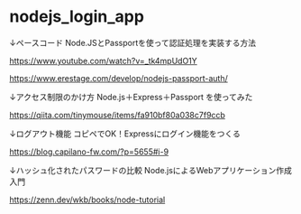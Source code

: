 # nodejs_login_app

↓ペースコード
Node.JSとPassportを使って認証処理を実装する方法

https://www.youtube.com/watch?v=_tk4mpUdO1Y

https://www.erestage.com/develop/nodejs-passport-auth/

↓アクセス制限のかけ方
Node.js＋Express＋Passport を使ってみた

https://qiita.com/tinymouse/items/fa910bf80a038c7f9ccb

↓ログアウト機能
コピペでOK！Expressにログイン機能をつくる

https://blog.capilano-fw.com/?p=5655#i-9

↓ハッシュ化されたパスワードの比較
Node.jsによるWebアプリケーション作成入門

https://zenn.dev/wkb/books/node-tutorial
